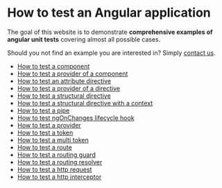 # How to test an Angular application

The goal of this website is to demonstrate **comprehensive examples of angular unit tests**
covering almost all possible cases.

Should you not find an example you are interested in?
Simply [contact us](https://www.npmjs.com/package/ng-mocks#find-an-issue-or-have-a-question-or-a-request).

- [How to test a component](./how-to-test-a-component.html)
- [How to test a provider of a component](how-to-test-a-provider-of-a-component.md)
- [How to test an attribute directive](./how-to-test-an-attribute-directive.html)
- [How to test a provider of a directive](./how-to-test-a-provider-of-a-directive.html)
- [How to test a structural directive](./how-to-test-a-structural-directive.html)
- [How to test a structural directive with a context](./how-to-test-a-structural-directive-with-a-context.html)
- [How to test a pipe](./how-to-test-a-pipe.html)
- [How to test ngOnChanges lifecycle hook](./how-to-test-ngonchanges-lifecycle-hook.html)
- [How to test a provider](./how-to-test-a-provider.html)
- [How to test a token](./how-to-test-a-token.html)
- [How to test a multi token](./how-to-test-a-multi-token.html)
- [How to test a route](./how-to-test-a-route.html)
- [How to test a routing guard](./how-to-test-a-routing-guard.html)
- [How to test a routing resolver](./how-to-test-a-routing-resolver.html)
- [How to test a http request](./how-to-test-a-http-request.html)
- [How to test a http interceptor](./how-to-test-a-http-interceptor.html)
